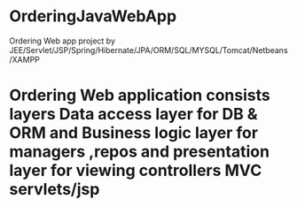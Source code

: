 # OrderingJavaWebApp
Ordering Web app project by JEE/Servlet/JSP/Spring/Hibernate/JPA/ORM/SQL/MYSQL/Tomcat/Netbeans/XAMPP
# Ordering Web application consists layers  Data access layer for DB & ORM and Business logic layer for managers ,repos and presentation layer for viewing controllers MVC servlets/jsp
